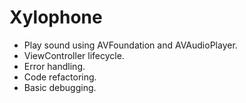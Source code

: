# Xylophone


* Play sound using AVFoundation and AVAudioPlayer.
* ViewController lifecycle.
* Error handling.
* Code refactoring.
* Basic debugging.
